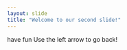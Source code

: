 ```yaml
---
layout: slide
title: "Welcome to our second slide!"
---
```

have fun
Use the left arrow to go back!
